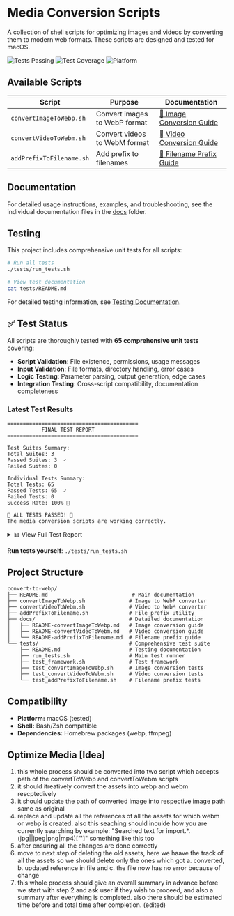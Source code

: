 # Media Conversion Scripts

A collection of shell scripts for optimizing images and videos by converting them to modern web formats. These scripts are designed and tested for macOS.

![Tests Passing](https://img.shields.io/badge/tests-65%2F65%20passing-brightgreen?style=flat-square)
![Test Coverage](https://img.shields.io/badge/coverage-100%25-brightgreen?style=flat-square)
![Platform](https://img.shields.io/badge/platform-macOS-blue?style=flat-square)

## Available Scripts

| Script                   | Purpose                       | Documentation                                                  |
| ------------------------ | ----------------------------- | -------------------------------------------------------------- |
| `convertImageToWebp.sh`  | Convert images to WebP format | [📖 Image Conversion Guide](docs/README-convertImageToWebp.md) |
| `convertVideoToWebm.sh`  | Convert videos to WebM format | [📖 Video Conversion Guide](docs/README-convertVideoToWebm.md) |
| `addPrefixToFilename.sh` | Add prefix to filenames       | [📖 Filename Prefix Guide](docs/README-addPrefixToFilename.md) |

## Documentation

For detailed usage instructions, examples, and troubleshooting, see the individual documentation files in the [docs](docs/) folder.

## Testing

This project includes comprehensive unit tests for all scripts:

```bash
# Run all tests
./tests/run_tests.sh

# View test documentation
cat tests/README.md
```

For detailed testing information, see [Testing Documentation](tests/README.md).

## ✅ Test Status

All scripts are thoroughly tested with **65 comprehensive unit tests** covering:

-   **Script Validation**: File existence, permissions, usage messages
-   **Input Validation**: File formats, directory handling, error cases
-   **Logic Testing**: Parameter parsing, output generation, edge cases
-   **Integration Testing**: Cross-script compatibility, documentation completeness

### Latest Test Results

```
==========================================
           FINAL TEST REPORT
==========================================

Test Suites Summary:
Total Suites: 3
Passed Suites: 3  ✓
Failed Suites: 0

Individual Tests Summary:
Total Tests: 65
Passed Tests: 65  ✓
Failed Tests: 0
Success Rate: 100% 🎉

🎉 ALL TESTS PASSED! 🎉
The media conversion scripts are working correctly.
```

<details>
<summary>📊 View Full Test Report</summary>

```
==========================================
  Media Conversion Scripts - Test Suite
==========================================

=== Checking Dependencies ===
✓ cwebp found: /opt/homebrew/bin/cwebp
✓ ffmpeg found: /opt/homebrew/bin/ffmpeg

=== Running Test Suite: Image Conversion Tests ===
✓ PASS: convertImageToWebp.sh exists
✓ PASS: convertImageToWebp.sh is executable
✓ PASS: Script exits with code 1 when no arguments provided
✓ PASS: Script shows usage message when no arguments provided
✓ PASS: Script exits with code 1 for nonexistent file
✓ PASS: Script exits with code 1 for nonexistent directory
✓ PASS: Script exits with code 1 for unsupported file type
✓ PASS: Script recognizes directory input and attempts processing
✓ PASS: Script accepts .png files
✓ PASS: Script accepts .jpg files
✓ PASS: Script accepts .jpeg files
✓ PASS: Script accepts .gif files
✓ PASS: Script accepts .bmp files
✓ PASS: Script accepts .tiff files
Suite Results: 14/14 passed
✓ Image Conversion Tests: ALL TESTS PASSED

=== Running Test Suite: Video Conversion Tests ===
✓ PASS: convertVideoToWebm.sh exists
✓ PASS: convertVideoToWebm.sh is executable
✓ PASS: Script exits with code 1 when no arguments provided
✓ PASS: Script shows usage message when no arguments provided
✓ PASS: Script exits with code 1 for nonexistent file
✓ PASS: Script exits with code 1 for nonexistent directory
✓ PASS: Script exits with code 1 for unsupported file type
✓ PASS: Script rejects WebM files as expected
✓ PASS: Script recognizes directory input and attempts processing
✓ PASS: Script accepts .mp4 files
✓ PASS: Script accepts .mov files
✓ PASS: Script accepts .avi files
✓ PASS: Script accepts .mkv files
✓ PASS: Script accepts .flv files
✓ PASS: Script accepts .wmv files
✓ PASS: Script accepts .mpeg files
✓ PASS: Script accepts .mpg files
✓ PASS: Script accepts .m4v files
✓ PASS: Script accepts .3gp files
✓ PASS: Script accepts .ogg files
✓ PASS: ffmpeg is available in PATH
Suite Results: 21/21 passed
✓ Video Conversion Tests: ALL TESTS PASSED

=== Running Test Suite: Filename Prefix Tests ===
✓ PASS: addPrefixToFilename.sh exists
✓ PASS: addPrefixToFilename.sh is executable
✓ PASS: Script exits with code 1 when no arguments provided
✓ PASS: Script shows usage message when no arguments provided
✓ PASS: Script exits with code 1 when prefix is missing
✓ PASS: Script exits with code 1 when path is missing
✓ PASS: Script exits with code 1 for nonexistent path
✓ PASS: Script succeeds when renaming single file
✓ PASS: File was renamed with prefix
✓ PASS: Original file was removed after renaming
✓ PASS: Script succeeds when processing directory
✓ PASS: First file was renamed with prefix
✓ PASS: Second file was renamed with prefix
✓ PASS: Third file was renamed with prefix
✓ PASS: Original files were removed after renaming
✓ PASS: Script reports correct file count
✓ PASS: Script handles files with spaces in names
✓ PASS: File with spaces was renamed correctly
✓ PASS: Script handles special characters in prefix
✓ PASS: File was renamed with special character prefix
Suite Results: 20/20 passed
✓ Filename Prefix Tests: ALL TESTS PASSED

=== Running Integration Tests ===
✓ PASS: Script exists: convertImageToWebp.sh
✓ PASS: Script is executable: convertImageToWebp.sh
✓ PASS: Script exists: convertVideoToWebm.sh
✓ PASS: Script is executable: convertVideoToWebm.sh
✓ PASS: Script exists: addPrefixToFilename.sh
✓ PASS: Script is executable: addPrefixToFilename.sh
✓ PASS: Documentation exists: README.md
✓ PASS: Documentation exists: docs/README-convertImageToWebp.md
✓ PASS: Documentation exists: docs/README-convertVideoToWebm.md
✓ PASS: Documentation exists: docs/README-addPrefixToFilename.md
```

</details>

**Run tests yourself**: `./tests/run_tests.sh`

## Project Structure

```
convert-to-webp/
├── README.md                           # Main documentation
├── convertImageToWebp.sh              # Image to WebP converter
├── convertVideoToWebm.sh              # Video to WebM converter
├── addPrefixToFilename.sh             # File prefix utility
├── docs/                              # Detailed documentation
│   ├── README-convertImageToWebp.md   # Image conversion guide
│   ├── README-convertVideoToWebm.md   # Video conversion guide
│   └── README-addPrefixToFilename.md  # Filename prefix guide
└── tests/                             # Comprehensive test suite
    ├── README.md                      # Testing documentation
    ├── run_tests.sh                   # Main test runner
    ├── test_framework.sh              # Test framework
    ├── test_convertImageToWebp.sh     # Image conversion tests
    ├── test_convertVideoToWebm.sh     # Video conversion tests
    └── test_addPrefixToFilename.sh    # Filename prefix tests
```

## Compatibility

-   **Platform:** macOS (tested)
-   **Shell:** Bash/Zsh compatible
-   **Dependencies:** Homebrew packages (webp, ffmpeg)

## Optimize Media [Idea]

1. this whole process should be converted into two script which accepts path of the convertToWebp and convertToWebm scripts
2. it should itreatively convert the assets into webp and webm rescptedively
3. it should update the path of converted image into respective image path same as original
4. replace and update all the references of all the assets for which webm or webp is created. also this seaching should inculde how you are currently searching by example: "Searched text for import.\*\.(jpg||jpeg|png|mp4)["']" something like this too
5. after ensuring all the changes are done correctly
6. move to next step of deleting the old assets, here we haave the track of all the assets so we should delete only the ones which got a. converted, b. updated reference in file and c. the file now has no error because of change
7. this whole process should give an overall summary in advance before we start with step 2 and ask user if they wish to proceed, and also a summary after everything is completed. also there should be estimated time before and total time after completion. (edited)
